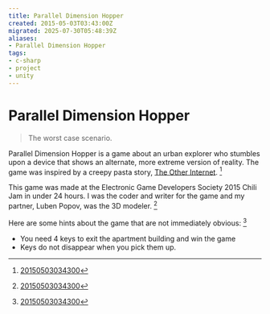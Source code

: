 ```yaml
---
title: Parallel Dimension Hopper
created: 2015-05-03T03:43:00Z
migrated: 2025-07-30T05:48:39Z
aliases:
- Parallel Dimension Hopper
tags:
- c-sharp
- project
- unity
---
```


# Parallel Dimension Hopper

> The worst case scenario.

Parallel Dimension Hopper is a game about an urban explorer who stumbles upon a device that shows an alternate, more extreme version of reality. The game was inspired by a creepy pasta story, [The Other Internet](https://www.youtube.com/watch?v=QESMgHxo6Ww). [^1]

This game was made at the Electronic Game Developers Society 2015 Chili Jam in under 24 hours. I was the coder and writer for the game and my partner, Luben Popov, was the 3D modeler. [^1]

Here are some hints about the game that are not immediately obvious: [^1]
-  You need 4 keys to exit the apartment building and win the game
-  Keys do not disappear when you pick them up.

[^1]: [20150503034300](../entries/20150503034300.md)

